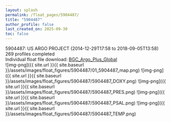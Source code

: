```yaml
---
layout: splash
permalink: /float_pages/5904487/
title: "5904487"
author_profile: false
last_created_on: 2025-09-30
toc: false
---
```

 
5904487: US ARGO PROJECT (2014-12-29T17:58 to 2018-09-05T13:58)\
269 profiles completed\
Individual float file download: [BGC_Argo_Plus_Global](https://ftp.soest.hawaii.edu/bgc_argo_plus/Individual_Floats/outliers_removed/5904487_Sprof_processed.nc)\
![img-png]({{ site.url }}{{ site.baseurl }}/assets/images/float_figures/5904487/01_5904487_map.png)
![img-png]({{ site.url }}{{ site.baseurl }}/assets/images/float_figures/5904487/5904487_DOXY.png)
![img-png]({{ site.url }}{{ site.baseurl }}/assets/images/float_figures/5904487/5904487_PRES.png)
![img-png]({{ site.url }}{{ site.baseurl }}/assets/images/float_figures/5904487/5904487_PSAL.png)
![img-png]({{ site.url }}{{ site.baseurl }}/assets/images/float_figures/5904487/5904487_TEMP.png)
